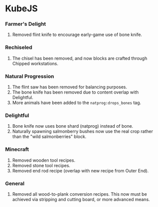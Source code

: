 # KubeJS
### Farmer's Delight
1. Removed flint knife to encourage early-game use of bone knife.

### Rechiseled
1. The chisel has been removed, and now blocks are crafted through Chipped workstations.

### Natural Progression
1. The flint saw has been removed for balancing purposes.
2. The bone knife has been removed due to content overlap with Delightful.
3. More animals have been added to the `natprog:drops_bones` tag.

### Delightful
1. Bone knife now uses bone shard (natprog) instead of bone.
2. Naturally spawning salmonberry bushes now use the real crop rather than the "wild salmonberries" block.

### Minecraft
1. Removed wooden tool recipes.
2. Removed stone tool recipes.
3. Removed end rod recipe (overlap with new recipe from Outer End).

### General
1. Removed all wood-to-plank conversion recipes. This now must be achieved via stripping and cutting board, or more advanced means.
